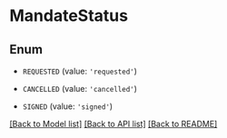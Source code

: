# MandateStatus


## Enum

* `REQUESTED` (value: `'requested'`)

* `CANCELLED` (value: `'cancelled'`)

* `SIGNED` (value: `'signed'`)

[[Back to Model list]](../README.md#documentation-for-models) [[Back to API list]](../README.md#documentation-for-api-endpoints) [[Back to README]](../README.md)


